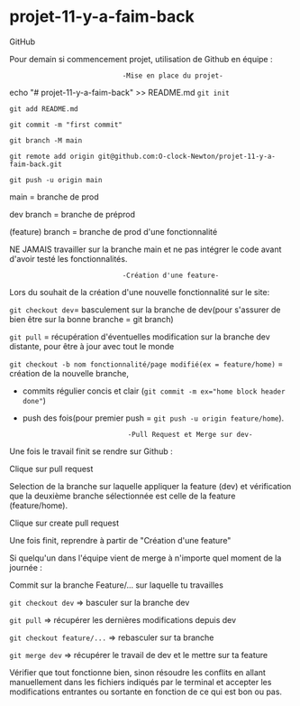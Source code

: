 # projet-11-y-a-faim-back

GitHub

Pour demain si commencement projet, utilisation de Github en équipe :



								-Mise en place du projet-

echo "# projet-11-y-a-faim-back" >> README.md
```git init```

```git add README.md```

```git commit -m "first commit"```

```git branch -M main```

```git remote add origin git@github.com:O-clock-Newton/projet-11-y-a-faim-back.git```

```git push -u origin main```

main = branche de prod

dev branch = branche de préprod

(feature) branch = branche de prod d'une fonctionnalité

NE JAMAIS travailler sur la branche main et ne pas intégrer le code avant d'avoir testé les fonctionnalités.


	

								-Création d'une feature-

Lors du souhait de la création d'une nouvelle fonctionnalité sur le site:

```git checkout dev```= basculement sur la branche de dev(pour s'assurer de bien être sur la bonne branche = git branch)

```git pull``` = récupération d'éventuelles modification sur la branche dev distante, pour être à jour avec tout le monde

```git checkout -b nom fonctionnalité/page modifié(ex = feature/home)``` = création de la nouvelle branche, 

- commits régulier concis et clair (```git commit -m ex="home block header done"```)

- push des fois(pour premier push = ```git push -u origin feature/home```). 
 
 
 

								-Pull Request et Merge sur dev-

Une fois le travail finit se rendre sur Github :

Clique sur pull request

Selection de la branche sur laquelle appliquer la feature (dev) et vérification que la deuxième branche sélectionnée est celle de la feature (feature/home).

Clique sur create pull request

Une fois finit, reprendre à partir de  "Création d'une feature"

Si quelqu'un dans l'équipe vient de merge à n'importe quel moment de la journée :

Commit sur la branche Feature/... sur laquelle tu travailles

```git checkout dev``` => basculer sur la branche dev

```git pull``` => récupérer les dernières modifications depuis dev

```git checkout feature/...``` => rebasculer sur ta branche

```git merge dev``` => récupérer le travail de dev et le mettre sur ta feature

Vérifier que tout fonctionne bien, sinon résoudre les conflits en allant manuellement dans les fichiers indiqués par le terminal et accepter les modifications entrantes ou sortante en fonction de ce qui est bon ou pas.
